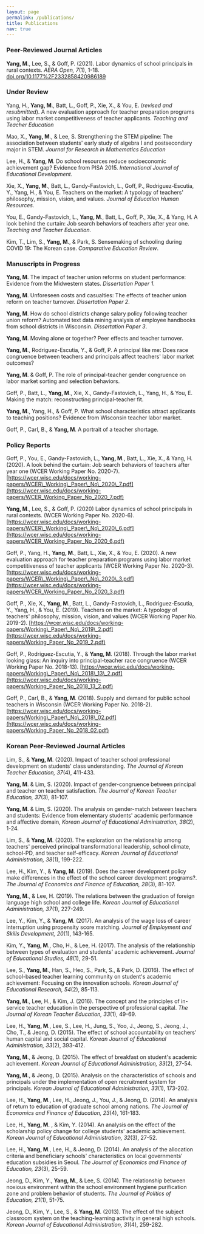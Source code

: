 ```yaml
---
layout: page
permalink: /publications/
title: Publications
nav: true
---
```


### **Peer-Reviewed Journal Articles**

**Yang, M**., Lee, S., &amp; Goff, P. (2021). Labor dynamics of school principals in rural contexts. _AERA Open, 7_(1), 1-18. [doi.org/10.1177%2F2332858420986189](https://doi.org/10.1177%2F2332858420986189)

### **Under Review**

Yang, H., **Yang, M**., Batt, L., Goff, P., Xie, X., &amp; You, E. (_revised and resubmitted_). A new evaluation approach for teacher preparation programs using labor market competitiveness of teacher applicants. _Teaching and Teacher Education_

Mao, X., **Yang, M**., &amp; Lee, S. Strengthening the STEM pipeline: The association between students&#39; early study of algebra I and postsecondary major in STEM. _Journal for Research in Mathematics Education_

Lee, H., &amp; **Yang, M**. Do school resources reduce socioeconomic achievement gap? Evidence from PISA 2015. _International Journal of Educational Development._

Xie, X., **Yang, M**., Batt, L., Gandy-Fastovich, L., Goff, P., Rodriguez-Escutia, Y., Yang, H., &amp; You, E. Teachers on the market: A typology of teachers&#39; philosophy, mission, vision, and values. _Journal of Education Human Resources._

You, E., Gandy-Fastovich, L., **Yang, M**., Batt, L., Goff, P., Xie, X., &amp; Yang, H. A look behind the curtain: Job search behaviors of teachers after year one. _Teaching and Teacher Education._

Kim, T., Lim, S., **Yang, M**., &amp; Park, S. Sensemaking of schooling during COVID 19: The Korean case. _Comparative Education Review_.

### **Manuscripts in Progress**

**Yang, M**. The impact of teacher union reforms on student performance: Evidence from the Midwestern states. _Dissertation Paper 1_. 

**Yang, M**. Unforeseen costs and casualties: The effects of teacher union reform on teacher turnover. _Dissertation Paper 2_. 

**Yang, M**. How do school districts change salary policy following teacher union reform? Automated text data mining analysis of employee handbooks from school districts in Wisconsin. _Dissertation Paper 3_. 

**Yang, M**. Moving alone or together? Peer effects and teacher turnover. 

**Yang, M**., Rodriguez-Escutia, Y., &amp; Goff, P. A principal like me: Does race congruence between teachers and principals affect teachers&#39; labor market outcomes? 

**Yang, M**. &amp; Goff, P. The role of principal-teacher gender congruence on labor market sorting and selection behaviors. 

Goff, P., Batt, L., **Yang, M**., Xie, X., Gandy-Fastovich, L., Yang, H., &amp; You, E. Making the match: reconstructing principal-teacher fit. 

**Yang, M**., Yang, H., &amp; Goff, P. What school characteristics attract applicants to teaching positions? Evidence from Wisconsin teacher labor market. 

Goff, P., Carl, B., &amp; **Yang, M**. A portrait of a teacher shortage. 

### **Policy Reports**

Goff, P., You, E., Gandy-Fastovich, L., **Yang, M**., Batt, L., Xie, X., &amp; Yang, H. (2020). A look behind the curtain: Job search behaviors of teachers after year one (WCER Working Paper No. 2020-7). [https://wcer.wisc.edu/docs/working-papers/WCER\_Working\_Paper\_No\_2020\_7.pdf](https://wcer.wisc.edu/docs/working-papers/WCER_Working_Paper_No_2020_7.pdf)

**Yang, M**., Lee, S., &amp; Goff, P. (2020) Labor dynamics of school principals in rural contexts. (WCER Working Paper No. 2020-6). [https://wcer.wisc.edu/docs/working-papers/WCER\_Working\_Paper\_No\_2020\_6.pdf](https://wcer.wisc.edu/docs/working-papers/WCER_Working_Paper_No_2020_6.pdf)

Goff, P., Yang, H., **Yang, M**., Batt, L., Xie, X., &amp; You, E. (2020). A new evaluation approach for teacher preparation programs using labor market competitiveness of teacher applicants (WCER Working Paper No. 2020-3). [https://wcer.wisc.edu/docs/working-papers/WCER\_Working\_Paper\_No\_2020\_3.pdf](https://wcer.wisc.edu/docs/working-papers/WCER_Working_Paper_No_2020_3.pdf)

Goff, P., Xie, X., **Yang, M**., Batt, L., Gandy-Fastovich, L., Rodriguez-Escutia, Y., Yang, H., &amp; You, E. (2019). Teachers on the market: A typology of teachers&#39; philosophy, mission, vision, and values (WCER Working Paper No. 2019-2). [https://wcer.wisc.edu/docs/working-papers/Working\_Paper\_No\_2019\_2.pdf](https://wcer.wisc.edu/docs/working-papers/Working_Paper_No_2019_2.pdf)

Goff, P., Rodriguez-Escutia, Y., &amp; **Yang, M**. (2018). Through the labor market looking glass: An inquiry into principal-teacher race congruence (WCER Working Paper No. 2018-13). [https://wcer.wisc.edu/docs/working-papers/Working\_Paper\_No\_2018\_13\_2.pdf](https://wcer.wisc.edu/docs/working-papers/Working_Paper_No_2018_13_2.pdf)

Goff, P., Carl, B., &amp; **Yang, M**. (2018). Supply and demand for public school teachers in Wisconsin (WCER Working Paper No. 2018-2). [https://wcer.wisc.edu/docs/working-papers/Working\_Paper\_No\_2018\_02.pdf](https://wcer.wisc.edu/docs/working-papers/Working_Paper_No_2018_02.pdf)

### **Korean Peer-Reviewed Journal Articles**

Lim, S., &amp; **Yang, M**. (2020). Impact of teacher school professional development on students&#39; class understanding. _The Journal of Korean Teacher Education, 37_(4), 411-433. 

**Yang, M**. &amp; Lim, S. (2020). Impact of gender-congruence between principal and teacher on teacher satisfaction. _The Journal of Korean Teacher Education, 37_(3), 81-107.

**Yang, M**. &amp; Lim, S. (2020). The analysis on gender-match between teachers and students: Evidence from elementary students&#39; academic performance and affective domain, _Korean Journal of Educational Administration, 38_(2), 1-24.

Lim, S., &amp; **Yang, M**. (2020). The exploration on the relationship among teachers&#39; perceived principal transformational leadership, school climate, school-PD, and teacher self-efficacy. _Korean Journal of Educational Administration, 38_(1), 199-222.

Lee, H., Kim, Y., &amp; **Yang, M**. (2019). Does the career development policy make differences in the effect of the school career development programs?. _The Journal of Economics and Finance of Education, 28_(3), 81-107.

**Yang, M**., &amp; Lee, H. (2019). The relations between the graduation of foreign language high school and college life. _Korean Journal of Educational Administration, 37_(1), 227-249.

Lee, Y., Kim, Y., &amp; **Yang, M**. (2017). An analysis of the wage loss of career interruption using propensity score matching. _Journal of Employment and Skills Development, 20_(1), 143-165.

Kim, Y., **Yang, M**., Cho, H., &amp; Lee, H. (2017). The analysis of the relationship between types of evaluation and students&#39; academic achievement. _Journal of Educational Studies, 48_(1), 29-51.

Lee, S., **Yang, M**., Han, S., Heo, S., Park, S., &amp; Park, D. (2016). The effect of school-based teacher learning community on student&#39;s academic achievement: Focusing on the innovation schools. _Korean Journal of Educational Research, 54_(2), 85-113.

**Yang, M**., Lee, H., &amp; Kim, J. (2016). The concept and the principles of in-service teacher education in the perspective of professional capital. _The Journal of Korean Teacher Education, 33_(1), 49-69.

Lee, H., **Yang, M**., Lee, S., Lee, H., Jung, S., Yoo, J., Jeong, S., Jeong, J., Cho, T., &amp; Jeong, D. (2015). The effect of school accountability on teachers&#39; human capital and social capital. _Korean Journal of Educational Administration, 33_(2), 393-412.

**Yang, M**., &amp; Jeong, D. (2015). The effect of breakfast on student&#39;s academic achievement. _Korean Journal of Educational Administration, 33_(2), 27-54.

**Yang, M**., &amp; Jeong, D. (2015). Analysis on the characteristics of schools and principals under the implementation of open recruitment system for principals. _Korean Journal of Educational Administration, 33_(1), 173-202.

Lee, H., **Yang, M**., Lee, H., Jeong, J., You, J., &amp; Jeong, D. (2014). An analysis of return to education of graduate school among nations. _The Journal of Economics and Finance of Education, 23_(4), 161-183.

Lee, H., **Yang, M.** , &amp; Kim, Y. (2014). An analysis on the effect of the scholarship policy change for college students&#39; academic achievement. _Korean Journal of Educational Administration, 32_(3), 27-52.

Lee, H., **Yang, M**., Lee, H., &amp; Jeong, D. (2014). An analysis of the allocation criteria and beneficiary schools&#39; characteristics on local governments&#39; education subsidies in Seoul. _The Journal of Economics and Finance of Education, 23_(3), 25-59.

Jeong, D., Kim, Y., **Yang, M**., &amp; Lee, S. (2014). The relationship between noxious environment within the school environment hygiene purification zone and problem behavior of students. _The Journal of Politics of Education, 21_(1), 51-75.

Jeong, D., Kim, Y., Lee, S., &amp; **Yang, M**. (2013). The effect of the subject classroom system on the teaching-learning activity in general high schools. _Korean Journal of Educational Administration, 31_(4), 259-282.

